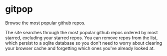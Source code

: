 # gitpop

Browse the most popular github repos.

The site searches through the most popular github repos ordered by most starred, excluding your starred repos. You can remove repos from the list, which persist to a sqlite database so you don't need to worry about clearing your browser cache and forgetting which ones you've already looked at.

